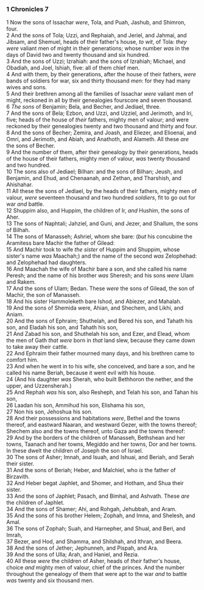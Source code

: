 ### 1 Chronicles 7

1 Now the sons of Issachar *were*, Tola, and Puah, Jashub, and Shimron, four.  
2 And the sons of Tola; Uzzi, and Rephaiah, and Jeriel, and Jahmai, and Jibsam, and Shemuel, heads of their father's house, *to wit*, of Tola: *they were* valiant men of might in their generations; whose number *was* in the days of David two and twenty thousand and six hundred.  
3 And the sons of Uzzi; Izrahiah: and the sons of Izrahiah; Michael, and Obadiah, and Joel, Ishiah, five: all of them chief men.  
4 And with them, by their generations, after the house of their fathers, *were* bands of soldiers for war, six and thirty thousand *men*: for they had many wives and sons.  
5 And their brethren among all the families of Issachar *were* valiant men of might, reckoned in all by their genealogies fourscore and seven thousand.  
6 *The sons* of Benjamin; Bela, and Becher, and Jediael, three.  
7 And the sons of Bela; Ezbon, and Uzzi, and Uzziel, and Jerimoth, and Iri, five; heads of the house of *their* fathers, mighty men of valour; and were reckoned by their genealogies twenty and two thousand and thirty and four.  
8 And the sons of Becher; Zemira, and Joash, and Eliezer, and Elioenai, and Omri, and Jerimoth, and Abiah, and Anathoth, and Alameth. All these *are* the sons of Becher.  
9 And the number of them, after their genealogy by their generations, heads of the house of their fathers, mighty men of valour, *was* twenty thousand and two hundred.  
10 The sons also of Jediael; Bilhan: and the sons of Bilhan; Jeush, and Benjamin, and Ehud, and Chenaanah, and Zethan, and Tharshish, and Ahishahar.  
11 All these the sons of Jediael, by the heads of their fathers, mighty men of valour, *were* seventeen thousand and two hundred *soldiers*, fit to go out for war *and* battle.  
12 Shuppim also, and Huppim, the children of Ir, *and* Hushim, the sons of Aher.  
13 The sons of Naphtali; Jahziel, and Guni, and Jezer, and Shallum, the sons of Bilhah.  
14 The sons of Manasseh; Ashriel, whom she bare: (*but* his concubine the Aramitess bare Machir the father of Gilead:  
15 And Machir took to wife *the sister* of Huppim and Shuppim, whose sister's name *was* Maachah;) and the name of the second *was* Zelophehad: and Zelophehad had daughters.  
16 And Maachah the wife of Machir bare a son, and she called his name Peresh; and the name of his brother *was* Sheresh; and his sons *were* Ulam and Rakem.  
17 And the sons of Ulam; Bedan. These *were* the sons of Gilead, the son of Machir, the son of Manasseh.  
18 And his sister Hammoleketh bare Ishod, and Abiezer, and Mahalah.  
19 And the sons of Shemida were, Ahian, and Shechem, and Likhi, and Aniam.  
20 And the sons of Ephraim; Shuthelah, and Bered his son, and Tahath his son, and Eladah his son, and Tahath his son,  
21 And Zabad his son, and Shuthelah his son, and Ezer, and Elead, whom the men of Gath *that were* born in *that* land slew, because they came down to take away their cattle.  
22 And Ephraim their father mourned many days, and his brethren came to comfort him.  
23 And when he went in to his wife, she conceived, and bare a son, and he called his name Beriah, because it went evil with his house.  
24 (And his daughter *was* Sherah, who built Bethhoron the nether, and the upper, and Uzzensherah.)  
25 And Rephah *was* his son, also Resheph, and Telah his son, and Tahan his son,  
26 Laadan his son, Ammihud his son, Elishama his son,  
27 Non his son, Jehoshua his son.  
28 And their possessions and habitations *were*, Bethel and the towns thereof, and eastward Naaran, and westward Gezer, with the towns thereof; Shechem also and the towns thereof, unto Gaza and the towns thereof:  
29 And by the borders of the children of Manasseh, Bethshean and her towns, Taanach and her towns, Megiddo and her towns, Dor and her towns. In these dwelt the children of Joseph the son of Israel.  
30 The sons of Asher; Imnah, and Isuah, and Ishuai, and Beriah, and Serah their sister.  
31 And the sons of Beriah; Heber, and Malchiel, who *is* the father of Birzavith.  
32 And Heber begat Japhlet, and Shomer, and Hotham, and Shua their sister.  
33 And the sons of Japhlet; Pasach, and Bimhal, and Ashvath. These *are* the children of Japhlet.  
34 And the sons of Shamer; Ahi, and Rohgah, Jehubbah, and Aram.  
35 And the sons of his brother Helem; Zophah, and Imna, and Shelesh, and Amal.  
36 The sons of Zophah; Suah, and Harnepher, and Shual, and Beri, and Imrah,  
37 Bezer, and Hod, and Shamma, and Shilshah, and Ithran, and Beera.  
38 And the sons of Jether; Jephunneh, and Pispah, and Ara.  
39 And the sons of Ulla; Arah, and Haniel, and Rezia.  
40 All these *were* the children of Asher, heads of *their* father's house, choice *and* mighty men of valour, chief of the princes. And the number throughout the genealogy of them that were apt to the war *and* to battle *was* twenty and six thousand men.  
